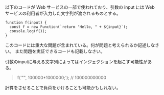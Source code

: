 以下のコードが Web サービスの一部で使われており、引数の input には Web サービスの利用者が入力した文字列が渡されるものとする。
```
function f(input) {
  const f = new Function(`return "Hello, " + ${input}`);
  console.log(f());
}
```
このコードには重大な問題が含まれている。何が問題と考えられるか記述しなさい。
また問題を実証できるコードも記載しなさい。

引数のinputに与える文字列によってはインジェクションを起こす可能性がある。

> f('"", 100000*1000000;'); // 100000000000

計算をさせることで負荷をかけることも可能かもしれない。